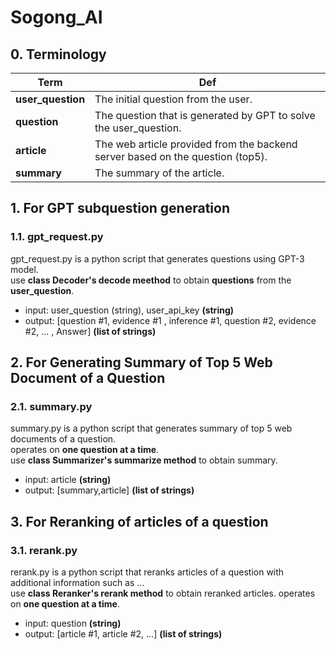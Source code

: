 # Sogong_AI

## 0. Terminology
| Term              | Def                                                                            |
|-------------------|--------------------------------------------------------------------------------|
| **user_question** | The initial question from the user.                                            |
| **question**      | The question that is generated by GPT to solve the user_question.              |
| **article**       | The web article provided from the backend server based on the question (top5). |
| **summary**       | The summary of the article.                                                    |

## 1. For GPT subquestion generation
### 1.1. gpt_request.py
gpt_request.py is a python script that generates questions using GPT-3 model.  
use **class Decoder's decode meethod** to obtain **questions** from the **user_question**.
- input: user_question (string), user_api_key **(string)**
- output: [question #1, evidence #1 , inference #1, question #2, evidence #2, ... , Answer] **(list of strings)**


## 2. For Generating Summary of Top 5 Web Document of a Question
### 2.1. summary.py
summary.py is a python script that generates summary of top 5 web documents of a question.  
operates on **one question at a time**.  
use **class Summarizer's summarize method** to obtain summary.
- input: article **(string)**
- output: [summary,article] **(list of strings)**

## 3. For Reranking of articles of a question
### 3.1. rerank.py
rerank.py is a python script that reranks articles of a question with additional information such as ...  
use **class Reranker's rerank method** to obtain reranked articles.
operates on **one question at a time**.  
- input: question **(string)**
- output: [article #1, article #2, ...] **(list of strings)**